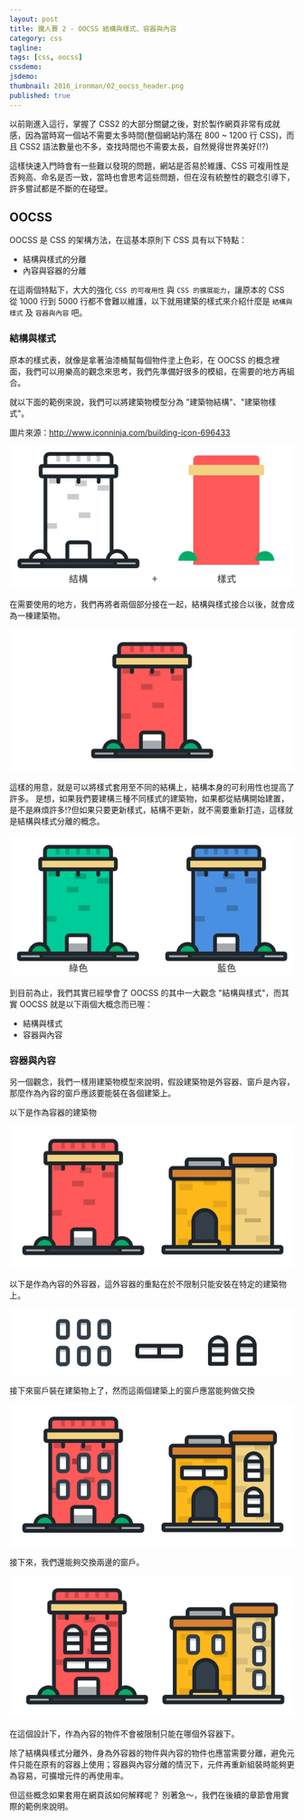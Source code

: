 ```yaml
---
layout: post
title: 鐵人賽 2 - OOCSS 結構與樣式、容器與內容
category: css
tagline:
tags: [css, oocss]
cssdemo:
jsdemo:
thumbnail: 2016_ironman/02_oocss_header.png
published: true
---
```


以前剛進入這行，掌握了 CSS2 的大部分關鍵之後，對於製作網頁非常有成就感，因為當時寫一個站不需要太多時間(整個網站約落在 800 ~ 1200 行 CSS)，而且 CSS2 語法數量也不多，查找時間也不需要太長，自然覺得世界美好(!?)

這樣快速入門時會有一些難以發現的問題，網站是否易於維護、CSS 可複用性是否夠高、命名是否一致，當時也會思考這些問題，但在沒有統整性的觀念引導下，許多嘗試都是不斷的在碰壁。

<!-- more -->

## OOCSS

OOCSS 是 CSS 的架構方法，在這基本原則下 CSS 具有以下特點：

- 結構與樣式的分離
- 內容與容器的分離

在這兩個特點下，大大的強化 `CSS 的可複用性` 與 `CSS 的擴展能力`，讓原本的 CSS 從 1000 行到 5000 行都不會難以維護，以下就用建築的樣式來介紹什麼是 `結構與樣式` 及 `容器與內容` 吧。

### 結構與樣式

原本的樣式表，就像是拿著油漆桶幫每個物件塗上色彩，在 OOCSS 的概念裡面，我們可以用樂高的觀念來思考，我們先準備好很多的模組，在需要的地方再組合。

就以下面的範例來說，我們可以將建築物模型分為 "建築物結構"、"建築物樣式"。

圖片來源：http://www.iconninja.com/building-icon-696433


![](/images/2016_ironman/02_oocss_1.png)

在需要使用的地方，我們再將者兩個部分接在一起，結構與樣式接合以後，就會成為一棟建築物。

![](/images/2016_ironman/02_oocss_2.png)

這樣的用意，就是可以將樣式套用至不同的結構上，結構本身的可利用性也提高了許多。
是想，如果我們要建構三種不同樣式的建築物，如果都從結構開始建置，是不是麻煩許多!?但如果只要更新樣式，結構不更新，就不需要重新打造，這樣就是結構與樣式分離的概念。

![](/images/2016_ironman/02_oocss_3.png)

到目前為止，我們其實已經學會了 OOCSS 的其中一大觀念 "結構與樣式"，而其實 OOCSS 就是以下兩個大概念而已喔：

* 結構與樣式
* 容器與內容

### 容器與內容

另一個觀念，我們一樣用建築物模型來說明，假設建築物是外容器、窗戶是內容，那麼作為內容的窗戶應該要能裝在各個建築上。

以下是作為容器的建築物

![](/images/2016_ironman/02_oocss_4.png)

以下是作為內容的外容器，這外容器的重點在於不限制只能安裝在特定的建築物上。

![](/images/2016_ironman/02_oocss_5.png)

接下來窗戶裝在建築物上了，然而這兩個建築上的窗戶應當能夠做交換

![](/images/2016_ironman/02_oocss_6.png)

接下來，我們還能夠交換兩邊的窗戶。

![](/images/2016_ironman/02_oocss_7.png)

在這個設計下，作為內容的物件不會被限制只能在哪個外容器下。

除了結構與樣式分離外，身為外容器的物件與內容的物件也應當需要分離，避免元件只能在原有的容器上使用；容器與內容分離的情況下，元件再重新組裝時能夠更為容易，可擴增元件的再使用率。

但這些概念如果套用在網頁該如何解釋呢？
別著急～，我們在後續的章節會用實際的範例來說明。
